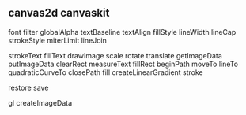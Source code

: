 canvas2d     canvaskit
----
font
filter
globalAlpha
textBaseline
textAlign
fillStyle
lineWidth
lineCap
strokeStyle
miterLimit
lineJoin

strokeText
fillText
drawImage
scale
rotate
translate
getImageData
putImageData
clearRect
measureText
fillRect
beginPath
moveTo
lineTo
quadraticCurveTo
closePath
fill
createLinearGradient
stroke

restore
save

gl
createImageData